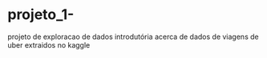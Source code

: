 # projeto_1-
projeto de exploracao de dados introdutória acerca de dados de viagens de uber extraidos no kaggle
